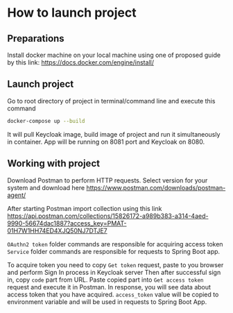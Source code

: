# How to launch project

## Preparations
Install docker machine on your local machine using one of proposed guide by this link: https://docs.docker.com/engine/install/

## Launch project

Go to root directory of project in terminal/command line and execute this command
```bash
docker-compose up --build
```
It will pull Keycloak image, build image of project and run it simultaneously in container.
App will be running on 8081 port and Keycloak on 8080.

## Working with project

Download Postman to perform HTTP requests.
Select version for your system and download here https://www.postman.com/downloads/postman-agent/

After starting Postman import collection using this link https://api.postman.com/collections/15826172-a989b383-a314-4aed-9990-56674dac1887?access_key=PMAT-01H7W1HH74ED4XJQ50NJ7DTJE7

`OAuthn2 token` folder commands are responsible for acquiring access token
`Service` folder commands are responsible for requests to Spring Boot app.

To acquire token you need to copy `Get token` request, paste to you browser and perform Sign In process in Keycloak server
Then after successful sign in, copy `code` part from URL.
Paste copied part into `Get access token` request and execute it in Postman.
In response, you will see data about access token that you have acquired.
`access_token` value will be copied to environment variable and will be used in requests to Spring Boot App.
